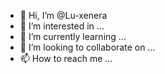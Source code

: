- 👋 Hi, I’m @Lu-xenera
- 👀 I’m interested in ...
- 🌱 I’m currently learning ...
- 💞️ I’m looking to collaborate on ...
- 📫 How to reach me ...

<!---
Lu-xenera/Lu-xenera is a ✨ special ✨ repository because its `README.md` (this file) appears on your GitHub profile.
You can click the Preview link to take a look at your changes.
--->
